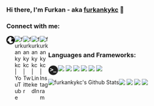 ### Hi there, I'm Furkan - aka [furkankykc][website] 👋

### Connect with me:
[<img align="left" alt="furkankykc.com" width="22px" src="https://raw.githubusercontent.com/iconic/open-iconic/master/svg/globe.svg" />][website]
[<img align="left" alt="furkankykc | YouTube" width="22px" src="https://cdn.jsdelivr.net/npm/simple-icons@3.4.0/icons/discord.svg" />][discord]
[<img align="left" alt="furkankykc | Twitter" width="22px" src="https://cdn.jsdelivr.net/npm/simple-icons@v3/icons/twitter.svg" />][twitter]
[<img align="left" alt="furkankykc | LinkedIn" width="22px" src="https://cdn.jsdelivr.net/npm/simple-icons@v3/icons/linkedin.svg" />][linkedin]
[<img align="left" alt="furkankykc | Instagram" width="22px" src="https://cdn.jsdelivr.net/npm/simple-icons@v3/icons/instagram.svg" />][instagram]

<br />

### Languages and Frameworks:
<img src="https://img.shields.io/badge/python%20-%2314354C.svg?&style=for-the-badge&logo=python&logoColor=white"/>
<img src="https://img.shields.io/badge/c++%20-%2300599C.svg?&style=for-the-badge&logo=c%2B%2B&ogoColor=white"/>
<img src="https://img.shields.io/badge/c%23%20-%23239120.svg?&style=for-the-badge&logo=c-sharp&logoColor=white"/>
<img src="https://img.shields.io/badge/java-%23ED8B00.svg?&style=for-the-badge&logo=java&logoColor=white"/>
<img align="left" alt="HTML5" width="26px" src="https://raw.githubusercontent.com/github/explore/80688e429a7d4ef2fca1e82350fe8e3517d3494d/topics/terminal/terminal.png" />

<img src="https://img.shields.io/badge/nginx%20-%23009639.svg?&style=for-the-badge&logo=nginx&logoColor=white"/>
	<img src="https://img.shields.io/badge/mysql-%2300f.svg?&style=for-the-badge&logo=mysql&logoColor=white"/>

<br />
<br />
<img src="https://img.shields.io/badge/spring%20-%236DB33F.svg?&style=for-the-badge&logo=spring&logoColor=white"/>
<img align="left" alt="furkankykc's Github Stats" src="https://github-readme-stats.vercel.app/api?username=furkankykc&show_icons=true&hide_border=true" />
<img src="https://img.shields.io/badge/django%20-%23092E20.svg?&style=for-the-badge&logo=django&logoColor=white"/>
<img src="https://img.shields.io/badge/bootstrap%20-%23563D7C.svg?&style=for-the-badge&logo=bootstrap&logoColor=white"/>
<img src="https://img.shields.io/badge/vuejs%20-%2335495e.svg?&style=for-the-badge&logo=vue.js&logoColor=%234FC08D"/>


<br />
<br />



[website]: https://furkankykc.me
[twitter]: https://twitter.com/furkankykc
[youtube]: https://youtube.com/furkankykc
[instagram]: https://instagram.com/furkankykc
[linkedin]: https://linkedin.com/in/furkankykc
[discord]: https://linkedin.com/in/furkankykc 
